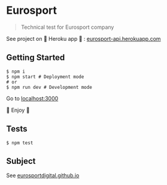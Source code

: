 # Eurosport

> Technical test for Eurosport company

See project on 🚀 Heroku app 🐙 : [eurosport-api.herokuapp.com](https://eurosport-api.herokuapp.com/)

## Getting Started

```shell
$ npm i
$ npm start # Deployment mode
# or 
$ npm run dev # Development mode 
```

Go to [localhost:3000](http://localhost:3000)

🚀 Enjoy 🐙  

## Tests

```shell
$ npm test
```

## Subject

See [eurosportdigital.github.io](https://eurosportdigital.github.io/eurosport-node-developer-recruitment/)